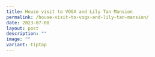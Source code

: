 ```yaml
---
title: House visit to VOGX and Lily Tan Mansion
permalink: /house-visit-to-vogx-and-lily-tan-mansion/
date: 2023-07-08
layout: post
description: ""
image: ""
variant: tiptap
---
```

